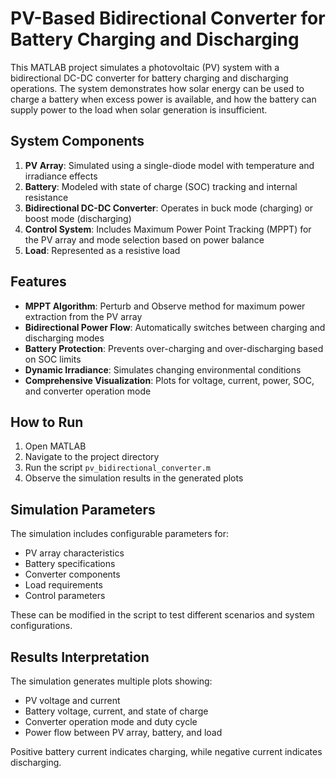 # PV-Based Bidirectional Converter for Battery Charging and Discharging

This MATLAB project simulates a photovoltaic (PV) system with a bidirectional DC-DC converter for battery charging and discharging operations. The system demonstrates how solar energy can be used to charge a battery when excess power is available, and how the battery can supply power to the load when solar generation is insufficient.

## System Components

1. **PV Array**: Simulated using a single-diode model with temperature and irradiance effects
2. **Battery**: Modeled with state of charge (SOC) tracking and internal resistance
3. **Bidirectional DC-DC Converter**: Operates in buck mode (charging) or boost mode (discharging)
4. **Control System**: Includes Maximum Power Point Tracking (MPPT) for the PV array and mode selection based on power balance
5. **Load**: Represented as a resistive load

## Features

- **MPPT Algorithm**: Perturb and Observe method for maximum power extraction from the PV array
- **Bidirectional Power Flow**: Automatically switches between charging and discharging modes
- **Battery Protection**: Prevents over-charging and over-discharging based on SOC limits
- **Dynamic Irradiance**: Simulates changing environmental conditions
- **Comprehensive Visualization**: Plots for voltage, current, power, SOC, and converter operation mode

## How to Run

1. Open MATLAB
2. Navigate to the project directory
3. Run the script `pv_bidirectional_converter.m`
4. Observe the simulation results in the generated plots

## Simulation Parameters

The simulation includes configurable parameters for:
- PV array characteristics
- Battery specifications
- Converter components
- Load requirements
- Control parameters

These can be modified in the script to test different scenarios and system configurations.

## Results Interpretation

The simulation generates multiple plots showing:
- PV voltage and current
- Battery voltage, current, and state of charge
- Converter operation mode and duty cycle
- Power flow between PV array, battery, and load

Positive battery current indicates charging, while negative current indicates discharging.